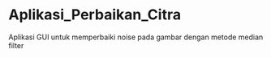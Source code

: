 # Aplikasi_Perbaikan_Citra
Aplikasi GUI untuk memperbaiki noise pada gambar dengan metode median filter
